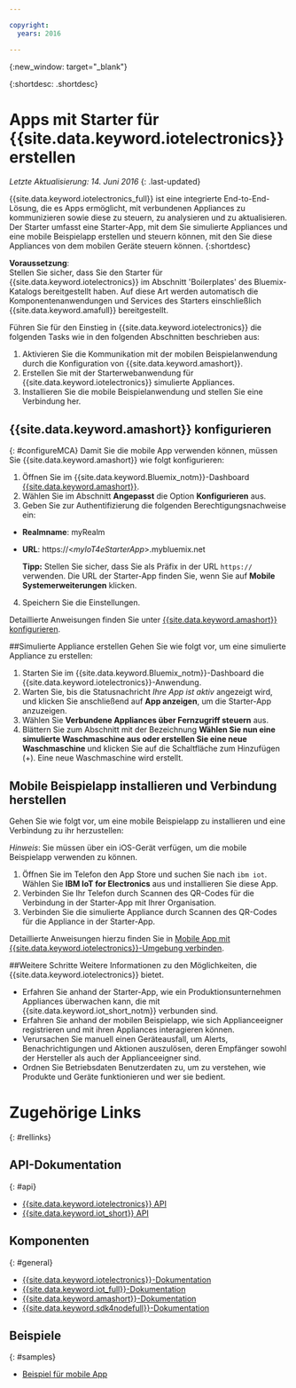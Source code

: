 ```yaml
---

copyright:
  years: 2016

---
```


{:new_window: target="_blank"}

{:shortdesc: .shortdesc}


# Apps mit Starter für {{site.data.keyword.iotelectronics}} erstellen
*Letzte Aktualisierung: 14. Juni 2016*
{: .last-updated}

{{site.data.keyword.iotelectronics_full}} ist eine integrierte End-to-End-Lösung, die es Apps ermöglicht, mit verbundenen Appliances zu kommunizieren sowie diese zu steuern, zu analysieren und zu aktualisieren. Der Starter umfasst eine Starter-App, mit dem Sie simulierte Appliances und eine mobile Beispielapp erstellen und steuern können, mit den Sie diese Appliances von dem mobilen Geräte steuern können.
{:shortdesc}

**Voraussetzung**:   
Stellen Sie sicher, dass Sie den Starter für {{site.data.keyword.iotelectronics}} im Abschnitt 'Boilerplates' des Bluemix-Katalogs bereitgestellt haben. Auf diese Art werden automatisch die Komponentenanwendungen und Services des Starters einschließlich {{site.data.keyword.amafull}} bereitgestellt. 

Führen Sie für den Einstieg in {{site.data.keyword.iotelectronics}} die folgenden Tasks wie in den folgenden Abschnitten beschrieben aus: 

1. Aktivieren Sie die Kommunikation mit der mobilen Beispielanwendung durch die Konfiguration von {{site.data.keyword.amashort}}. 
2. Erstellen Sie mit der Starterwebanwendung für {{site.data.keyword.iotelectronics}} simulierte Appliances. 
3. Installieren Sie die mobile Beispielanwendung und stellen Sie eine Verbindung her. 

## {{site.data.keyword.amashort}} konfigurieren
{: #configureMCA}
Damit Sie die mobile App verwenden können, müssen Sie {{site.data.keyword.amashort}} wie folgt konfigurieren: 
1. Öffnen Sie im {{site.data.keyword.Bluemix_notm}}-Dashboard [{{site.data.keyword.amashort}}](https://new-console.ng.bluemix.net/docs/services/mobileaccess/overview.html). 
2. Wählen Sie im Abschnitt **Angepasst** die Option **Konfigurieren** aus. 
3. Geben Sie zur Authentifizierung die folgenden Berechtigungsnachweise ein: 
  - **Realmname**: myRealm
  - **URL**: https://<*myIoT4eStarterApp*>.mybluemix.net  

    **Tipp:** Stellen Sie sicher, dass Sie als Präfix in der URL `https://` verwenden. Die URL der Starter-App finden Sie, wenn Sie auf **Mobile Systemerweiterungen** klicken.
4. Speichern Sie die Einstellungen. 

  Detaillierte Anweisungen finden Sie unter [{{site.data.keyword.amashort}} konfigurieren](iotelectronics_config_mobile.html#iot4e_configureMCA). 

##Simulierte Appliance erstellen
Gehen Sie wie folgt vor, um eine simulierte Appliance zu erstellen: 
1. Starten Sie im {{site.data.keyword.Bluemix_notm}}-Dashboard die {{site.data.keyword.iotelectronics}}-Anwendung. 
2. Warten Sie, bis die Statusnachricht *Ihre App ist aktiv* angezeigt wird, und klicken Sie anschließend auf **App anzeigen**, um die Starter-App anzuzeigen.   
3. Wählen Sie **Verbundene Appliances über Fernzugriff steuern** aus. 
4. Blättern Sie zum Abschnitt mit der Bezeichnung **Wählen Sie nun eine simulierte Waschmaschine aus oder erstellen Sie eine neue Waschmaschine** und klicken Sie auf die Schaltfläche zum Hinzufügen (+). Eine neue Waschmaschine wird erstellt. 

## Mobile Beispielapp installieren und Verbindung herstellen
Gehen Sie wie folgt vor, um eine mobile Beispielapp zu installieren und eine Verbindung zu ihr herzustellen: 

*Hinweis*: Sie müssen über ein iOS-Gerät verfügen, um die mobile Beispielapp verwenden zu können. 

1. Öffnen Sie im Telefon den App Store und suchen Sie nach `ibm iot`. Wählen Sie **IBM IoT for Electronics** aus und installieren Sie diese App. 
2. Verbinden Sie Ihr Telefon durch Scannen des QR-Codes für die Verbindung in der Starter-App mit Ihrer Organisation. 
3. Verbinden Sie die simulierte Appliance durch Scannen des QR-Codes für die Appliance in der Starter-App. 

  Detaillierte Anweisungen hierzu finden Sie in [Mobile App mit {{site.data.keyword.iotelectronics}}-Umgebung verbinden](iotelectronics_config_mobile.html#iot4e_connecting_mobile). 

##Weitere Schritte
Weitere Informationen zu den Möglichkeiten, die {{site.data.keyword.iotelectronics}} bietet. 

- Erfahren Sie anhand der Starter-App, wie ein Produktionsunternehmen Appliances überwachen kann, die mit {{site.data.keyword.iot_short_notm}} verbunden sind. 
- Erfahren Sie anhand der mobilen Beispielapp, wie sich Applianceeigner registrieren und mit ihren Appliances interagieren können. 
- Verursachen Sie manuell einen Geräteausfall, um Alerts, Benachrichtigungen und Aktionen auszulösen, deren Empfänger sowohl der Hersteller als auch der Applianceeigner sind. 
- Ordnen Sie Betriebsdaten Benutzerdaten zu, um zu verstehen, wie Produkte und Geräte funktionieren und wer sie bedient. 


# Zugehörige Links
{: #rellinks}
## API-Dokumentation
{: #api}
* [{{site.data.keyword.iotelectronics}} API](http://ibmiotforelectronics.mybluemix.net/public/iot4eregistrationapi.html)
* [{{site.data.keyword.iot_short}} API](https://developer.ibm.com/iotfoundation/recipes/api-documentation/)


## Komponenten
{: #general}

* [{{site.data.keyword.iotelectronics}}-Dokumentation](iotelectronics_overview.html)
* [{{site.data.keyword.iot_full}}-Dokumentation](https://new-console.ng.bluemix.net/docs/services/IoT/index.html)
*  [{{site.data.keyword.amashort}}-Dokumentation](https://new-console.ng.bluemix.net/docs/services/mobileaccess/overview.html)
* [{{site.data.keyword.sdk4nodefull}}-Dokumentation](https://new-console.ng.bluemix.net/docs/runtimes/nodejs/index.html#nodejs_runtime)

## Beispiele
{: #samples}
* [Beispiel für mobile App](https://new-console.ng.bluemix.net/docs/starters/IotElectronics/iotelectronics_config_mobile.html)
